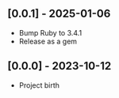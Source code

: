 ## [0.0.1] - 2025-01-06

- Bump Ruby to 3.4.1
- Release as a gem

## [0.0.0] - 2023-10-12

- Project birth
